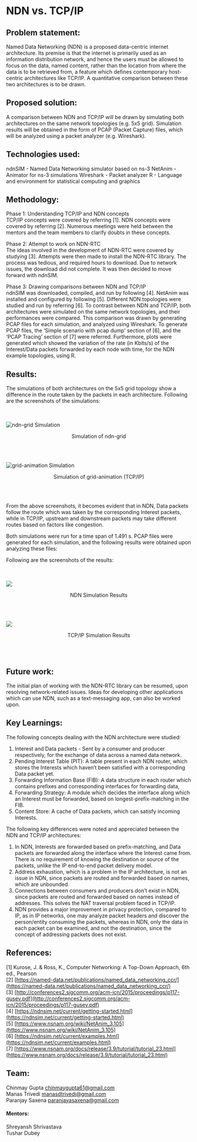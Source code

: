 # NDN vs. TCP/IP

## Problem statement:
Named Data Networking (NDN) is a proposed data-centric internet architecture. Its premise is that the internet is primarily used as an information distribution network, and hence the users must be allowed to focus on the data, named content, rather than the location from where the data is to be retrieved from, a feature which defines contemporary host-centric architectures like TCP/IP. A quantitative comparison between these two architectures is to be drawn.

## Proposed solution:
A comparison between NDN and TCP/IP will be drawn by simulating both architectures on the same network topologies (e.g. 5x5 grid). Simulation results will be obtained in the form of PCAP (Packet Capture) files, which will be analyzed using a packet analyzer (e.g. Wireshark).

## Technologies used:
ndnSIM - Named Data Networking simulator based on ns-3
NetAnim - Animator for ns-3 simulations
Wireshark - Packet analyzer
R - Language and environment for statistical computing and graphics

## Methodology:
Phase 1: Understanding TCP/IP and NDN concepts  
TCP/IP concepts were covered by referring [1]. NDN concepts were covered by referring [2]. Numerous meetings were held between the mentors and the team members to clarify doubts in these concepts.

Phase 2: Attempt to work on NDN-RTC  
The ideas involved in the development of NDN-RTC were covered by studying [3]. Attempts were then made to install the NDN-RTC library. The process was tedious, and required hours to download. Due to network issues, the download did not complete. It was then decided to move forward with ndnSIM.

Phase 3: Drawing comparisons between NDN and TCP/IP  
ndnSIM was downloaded, compiled, and run by following [4]. NetAnim was installed and configured by following [5]. Different NDN topologies were studied and run by referring [6]. To contrast between NDN and TCP/IP, both architectures were simulated on the same network topologies, and their performances were compared. This comparison was drawn by generating PCAP files for each simulation, and analyzed using Wireshark. To generate PCAP files, the ‘Simple scenario with pcap dump’ section of [6], and the ‘PCAP Tracing’ section of [7] were referred. Furthermore, plots were generated which showed the variation of the rate (in Kbits/s) of the Interest/Data packets forwarded by each node with time, for the NDN example topologies, using R.
## Results:
The simulations of both architectures on the 5x5 grid topology show a difference in the route taken by the packets in each architecture. Following are the screenshots of the simulations:  
<br><br>
  
![ndn-grid Simulation](https://github.com/manasdtrivedi/NDN-vs-TCP-IP/blob/master/Screenshots/NDN/ndn-grid%20simulation.png)
<p align="center">Simulation of ndn-grid</p>  
<br><br>
  
![grid-animation Simulation](https://github.com/manasdtrivedi/NDN-vs-TCP-IP/blob/master/Screenshots/TCP-IP/grid-animation%20simulation.png)
<p align="center">Simulation of grid-animation (TCP/IP)</p>  
<br><br>
  
From the above screenshots, it becomes evident that in NDN, Data packets follow the route which was taken by the corresponding Interest packets, while in TCP/IP, upstream and downstream packets may take different routes based on factors like congestion.

Both simulations were run for a time span of 1.491 s. PCAP files were generated for each simulation, and the following results were obtained upon analyzing these files:

Following are the screenshots of the results:  
<br><br>
  
![](https://github.com/manasdtrivedi/NDN-vs-TCP-IP/blob/master/Screenshots/NDN/ndn-grid%20Capture%20File%20Properties.png)
<p align="center">NDN Simulation Results</p>  
<br><br>
  
![](https://github.com/manasdtrivedi/NDN-vs-TCP-IP/blob/master/Screenshots/TCP-IP/grid-animation%20Capture%20File%20Properties%200-0.png)
<p align="center">TCP/IP Simulation Results</p>  
<br><br>

## Future work:
The initial plan of working with the NDN-RTC library can be resumed, upon resolving network-related issues. Ideas for developing other applications which can use NDN, such as a text-messaging app, can also be worked upon.

## Key Learnings:
The following concepts dealing with the NDN architecture were studied:
1. Interest and Data packets - Sent by a consumer and producer respectively, for the exchange of data across a named data network.
2. Pending Interest Table (PIT): A table present in each NDN router, which stores the Interests which haven’t been satisfied with a corresponding Data packet yet.
3. Forwarding Information Base (FIB): A data structure in each router which contains prefixes and corresponding interfaces for forwarding data,
4. Forwarding Strategy: A module which decides the interface along which an Interest must be forwarded, based on longest-prefix-matching in the FIB.
5. Content Store: A cache of Data packets, which can satisfy incoming Interests.

The following key differences were noted and appreciated between the NDN and TCP/IP architectures:
1. In NDN, Interests are forwarded based on prefix-matching, and Data packets are forwarded along the interface where the Interest came from. There is no requirement of knowing the destination or source of the packets, unlike the IP end-to-end packet delivery model.
2. Address exhaustion, which is a problem in the IP architecture, is not an issue in NDN, since packets are routed and forwarded based on names, which are unbounded.
3. Connections between consumers and producers don’t exist in NDN, since packets are routed and forwarded based on names instead of addresses. This solves the NAT traversal problem faced in TCP/IP.
4. NDN provides a major improvement in privacy protection, compared to IP, as in IP networks, one may analyze packet headers and discover the person/entity consuming the packets, whereas in NDN, only the data in each packet can be examined, and not the destination, since the concept of addressing packets does not exist.
  
## References:  
[1] Kurose, J. & Ross, K., Computer Networking: A Top-Down Approach, 6th ed., Pearson  
[2] [https://named-data.net/publications/named_data_networking_ccr/](https://named-data.net/publications/named_data_networking_ccr/)  
[3] [http://conferences2.sigcomm.org/acm-icn/2015/proceedings/p117-gusev.pdf](http://conferences2.sigcomm.org/acm-icn/2015/proceedings/p117-gusev.pdf)  
[4] [https://ndnsim.net/current/getting-started.html](https://ndnsim.net/current/getting-started.html)  
[5] [https://www.nsnam.org/wiki/NetAnim_3.105](https://www.nsnam.org/wiki/NetAnim_3.105)  
[6] [https://ndnsim.net/current/examples.html](https://ndnsim.net/current/examples.html)  
[7] [https://www.nsnam.org/docs/release/3.9/tutorial/tutorial_23.html](https://www.nsnam.org/docs/release/3.9/tutorial/tutorial_23.html)  
  
## Team:  
Chinmay Gupta      <chinmaygupta61@gmail.com>  
Manas Trivedi		   <manasdtrivedi@gmail.com>  
Paranjay Saxena	   <paranjayasaxena@gmail.com>  
  
#### Mentors:  
Shreyansh Shrivastava  
Tushar Dubey
